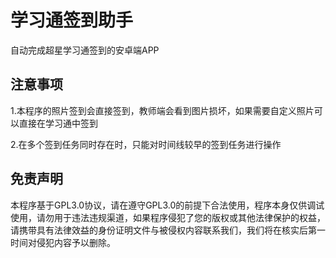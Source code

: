 # 学习通签到助手

自动完成超星学习通签到的安卓端APP

## 注意事项

1.本程序的照片签到会直接签到，教师端会看到图片损坏，如果需要自定义照片可以直接在学习通中签到

2.在多个签到任务同时存在时，只能对时间线较早的签到任务进行操作

## 免责声明

本程序基于GPL3.0协议，请在遵守GPL3.0的前提下合法使用，程序本身仅供调试使用，请勿用于违法违规渠道，如果程序侵犯了您的版权或其他法律保护的权益，请携带具有法律效益的身份证明文件与被侵权内容联系我们，我们将在核实后第一时间对侵犯内容予以删除。

